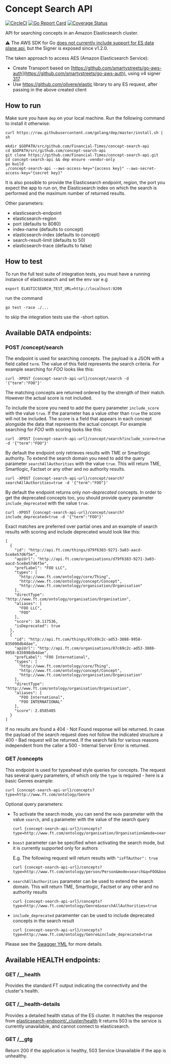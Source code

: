 # Concept Search API

[![CircleCI](https://circleci.com/gh/Financial-Times/concept-search-api.svg?style=shield)](https://circleci.com/gh/Financial-Times/concept-search-api) [![Go Report Card](https://goreportcard.com/badge/github.com/Financial-Times/concept-search-api)](https://goreportcard.com/report/github.com/Financial-Times/concept-search-api) [![Coverage Status](https://coveralls.io/repos/github/Financial-Times/concept-search-api/badge.svg)](https://coveralls.io/github/Financial-Times/concept-search-api)

API for searching concepts in an Amazon Elasticsearch cluster.

:warning: The AWS SDK for Go [does not currently include support for ES data plane api](https://github.com/aws/aws-sdk-go/issues/710), but the Signer is exposed since v1.2.0.

The taken approach to access AES (Amazon Elasticsearch Service):
- Create Transport based on [https://github.com/smartystreets/go-aws-auth](https://github.com/smartystreets/go-aws-auth), using v4 signer [317](
).
- Use https://github.com/olivere/elastic library to any ES request, after passing in the above created client

## How to run
Make sure you have `dep` on your local machine. Run the following command to install it otherwise:
```
curl https://raw.githubusercontent.com/golang/dep/master/install.sh | sh
```

```
mkdir $GOPATH/src/github.com/Financial-Times/concept-search-api
cd $GOPATH/src/github.com/concept-search-api
git clone https://github.com/Financial-Times/concept-search-api.git
cd concept-search-api && dep ensure -vendor-only
go build
./concept-search-api --aws-access-key="{access key}" --aws-secret-access-key="{secret key}"
```
It is also possible to provide the Elasticsearch endpoint, region, the port you expect the app to run on, the Elasticsearch index on which the search is performed and the maximum number of returned results.

Other parameters:
- elasticsearch-endpoint
- elasticsearch-region
- port (defaults to 8080)
- index-name (defaults to concept)
- elasticsearch-index (defaults to concept)
- search-result-limit (defaults to 50)
- elasticsearch-trace (defaults to false)

## How to test

To run the full test suite of integration tests, you must have a running instance of elasticsearch and set the env var
e.g

```
export ELASTICSEARCH_TEST_URL=http://localhost:9200
```

run the command

```
go test -race ./...
```
to skip the integration tests use the -short option.

## Available DATA endpoints:

### POST /concept/search

The endpoint is used for searching concepts. The payload is a JSON with a field called `term`. The value of this field represents the search criteria. For example searching for _FOO_ looks like this:
```
curl -XPOST {concept-search-api-url}/concept/search -d '{"term":"FOO"}'
```

The matching concepts are returned ordered by the strength of their match. However the actual score is not included.

To include the score you need to add the query parameter `include_score` with the value `true`. If the parameter has a value other than `true` the score will not be included. The score is a field that appears in each concept alongside the data that represents the actual concept. For example searching for _FOO_ with scoring looks like this:
```
curl -XPOST {concept-search-api-url}/concept/search?include_score=true -d '{"term":"FOO"}'
```

By default the endpoint only retrieves results with TME or Smartlogic authority. To extend the search domain you need to add the query parameter `searchAllAuthorities` with the value `true`. This will return TME, Smartlogic, Factset or any other and no authority results.
```
curl -XPOST {concept-search-api-url}/concept/search?searchAllAuthorities=true -d '{"term":"FOO"}'
```

By default the endpoint returns only *non-deprecated* concepts. In order to get the deprecated concepts too, you should provide query parameter `include_deprecated` with the value `true`.
```
curl -XPOST {concept-search-api-url}/concept/search?include_deprecated=true -d '{"term":"FOO"}'
```

Exact matches are preferred over partial ones and an example of search results with scoring and include deprecated would look like this:
```
[
  {
    "id": "http://api.ft.com/things/d79f6383-9271-3a03-aacd-5ce8e57d6f5e",
    "apiUrl": "http://api.ft.com/organisations/d79f6383-9271-3a03-aacd-5ce8e57d6f5e",
    "prefLabel": "FOO LLC",
    "types": [
      "http://www.ft.com/ontology/core/Thing",
      "http://www.ft.com/ontology/concept/Concept",
      "http://www.ft.com/ontology/organisation/Organisation"
    ],
    "directType": "http://www.ft.com/ontology/organisation/Organisation",
    "aliases": [
      "FOO LLC",
      "FOO"
    ],
    "score": 10.117536,
    "isDeprecated": true
  },
  {
    "id": "http://api.ft.com/things/87c69c2c-ad53-3888-9958-835098db4dae",
    "apiUrl": "http://api.ft.com/organisations/87c69c2c-ad53-3888-9958-835098db4dae",
    "prefLabel": "FOO International",
    "types": [
      "http://www.ft.com/ontology/core/Thing",
      "http://www.ft.com/ontology/concept/Concept",
      "http://www.ft.com/ontology/organisation/Organisation"
    ],
    "directType": "http://www.ft.com/ontology/organisation/Organisation",
    "aliases": [
      "FOO International",
      "FOO INTERNATIONAL"
    ],
    "score": 2.8585405
  }
]
```
If no results are found a 404 - Not Found response will be returned. In case the payload of the search request does not follow the indicated structure a 400 - Bad request will be returned. If the search fails for various reasons independent from the caller a 500 - Internal Server Error is returned.

### GET /concepts

This endpoint is used for typeahead style queries for concepts. The request has several query parameters, of which only the `type` is required - here is a basic Genres example:

```
curl {concept-search-api-url}/concepts?type=http://www.ft.com/ontology/Genre
```

Optional query parameters:
- To activate the search mode, you can send the `mode` parameter with the value `search`, and `q` parameter with the value of the search query
	```
	curl {concept-search-api-url}/concepts?type=http://www.ft.com/ontology/organisation/Organisation&mode=search&q=FOO
	```
- `boost` parameter can be specified when activating  the search mode, but it is currently supported only for authors
	
	E.g. The following request will return results with `"isFTAuthor": true`
	```
	curl {concept-search-api-url}/concepts?type=http://www.ft.com/ontology/person/Person&mode=search&q=FOO&boost=authors
	``` 
- `searchAllAuthorities` parameter can be used to extend the search domain. This will return TME, Smartlogic, Factset or any other and no authority results	
	```
	curl {concept-search-api-url}/concepts?type=http://www.ft.com/ontology/Genre&searchAllAuthorities=true
	```
- `include_deprecated` paramenter can be used to include deprecated concepts in the search result
	```
	curl {concept-search-api-url}/concepts?type=http://www.ft.com/ontology/Genre&include_deprecated=true
	```

Please see the [Swagger YML](./_ft/api.yml) for more details.

## Available HEALTH endpoints:

### GET /__health

Provides the standard FT output indicating the connectivity and the cluster's health.

### GET /__health-details

Provides a detailed health status of the ES cluster.
It matches the response from [elasticsearch-endpoint/_cluster/health](https://www.elastic.co/guide/en/elasticsearch/reference/current/cluster-health.html)
It returns 503 is the service is currently unavailable, and cannot connect to elasticsearch.

### GET /__gtg

Return 200 if the application is healthy, 503 Service Unavailable if the app is unhealthy.
